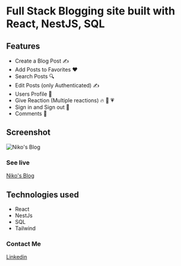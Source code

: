 # Full Stack Blogging site built with React, NestJS, SQL 

## Features

- Create a Blog Post ✍️
- Add Posts to Favorites ❤
- Search Posts 🔍
- Edit Posts (only Authenticated) ✍️
- Users Profile 👥
- Give Reaction (Multiple reactions) 🔥 🌟 💗
- Sign in and Sign out 👤
- Comments 🌟

## Screenshot
![Niko's Blog](https://nikos-portfolio.vercel.app/_next/image?url=%2Fimages%2Fblog-app-2.png&w=640&q=75)


### See live 
[Niko's Blog](https://nikos-blog.vercel.app/)

## Technologies used
- React
- NestJs
- SQL
- Tailwind


### Contact Me
[Linkedin](https://www.linkedin.com/in/nikodimos-jemaneh-a1bb71234/)
